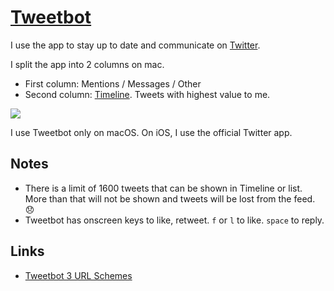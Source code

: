 # [Tweetbot](https://tapbots.com/tweetbot/mac/)

I use the app to stay up to date and communicate on [Twitter](../../tools/twitter.md).

I split the app into 2 columns on mac.

- First column: Mentions / Messages / Other
- Second column: [Timeline](https://twitter.com/nikitavoloboev/following). Tweets with highest value to me.

![](https://i.imgur.com/uMoGfGx.png)

I use Tweetbot only on macOS. On iOS, I use the official Twitter app.

## Notes

- There is a limit of 1600 tweets that can be shown in Timeline or list. More than that will not be shown and tweets will be lost from the feed. 😞
- Tweetbot has onscreen keys to like, retweet. `f` or `l` to like. `space` to reply.

## Links

- [Tweetbot 3 URL Schemes](https://tapbots.net/tweetbot3/support/url-schemes/)

